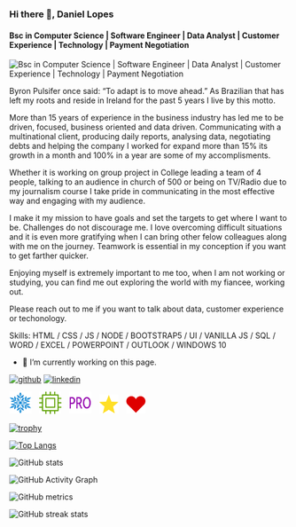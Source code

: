 ### Hi there 👋, Daniel Lopes
#### Bsc in Computer Science | Software Engineer | Data Analyst | Customer Experience | Technology | Payment Negotiation
![Bsc in Computer Science | Software Engineer | Data Analyst | Customer Experience | Technology | Payment Negotiation](https://media-exp1.licdn.com/dms/image/C4E16AQGy0x8K4ITppQ/profile-displaybackgroundimage-shrink_350_1400/0/1618171940874?e=1639612800&v=beta&t=UgECegQrTmv1786usmpeMa0ZhUJUY6jgc7EPmdW6Mr8)

Byron Pulsifer once said: “To adapt is to move ahead.” As Brazilian that has left my roots and reside in Ireland for the past 5 years I live by this motto.

More than 15 years of experience in the business industry has led me to be driven, focused, business oriented and data driven. Communicating with a multinational client, producing daily reports, analysing data, negotiating debts and helping the company I worked for expand more than 15% its growth in a month and 100% in a year are some of my accomplisments.

Whether it is working on group project in College leading a team of 4 people, talking to an audience in church of 500 or being on TV/Radio due to my journalism course I take pride in communicating in the most effective way and engaging with my audience.

I make it my mission to have goals and set the targets to get where I want to be. Challenges do not discourage me. I love overcoming difficult situations and it is even more gratifying when I can bring other felow colleagues along with me on the journey. Teamwork is essential in my conception if you want to get farther quicker.

Enjoying myself is extremely important to me too, when I am not working or studying, you can find me out exploring the world with my fiancee, working out.

Please reach out to me if you want to talk about data, customer experience or techonology.

Skills: HTML / CSS / JS / NODE / BOOTSTRAP5 / UI / VANILLA JS / SQL / WORD / EXCEL / POWERPOINT / OUTLOOK / WINDOWS 10  

- 🔭 I’m currently working on this page. 


[<img src='https://cdn.jsdelivr.net/npm/simple-icons@3.0.1/icons/github.svg' alt='github' height='40'>](https://github.com/dloppes)  [<img src='https://cdn.jsdelivr.net/npm/simple-icons@3.0.1/icons/linkedin.svg' alt='linkedin' height='40'>](https://www.linkedin.com/in/daniel-lopes-soares-b35109110/)  

<a href='https://archiveprogram.github.com/'><img src='https://raw.githubusercontent.com/acervenky/animated-github-badges/master/assets/acbadge.gif' width='40' height='40'></a> <a href='https://docs.github.com/en/developers'><img src='https://raw.githubusercontent.com/acervenky/animated-github-badges/master/assets/devbadge.gif' width='40' height='40'></a> <a href='https://github.com/pricing'><img src='https://raw.githubusercontent.com/acervenky/animated-github-badges/master/assets/pro.gif' width='40' height='40'></a> <a href='https://stars.github.com/'><img src='https://raw.githubusercontent.com/acervenky/animated-github-badges/master/assets/starbadge.gif' width='35' height='35'></a> <a href='https://docs.github.com/en/github/supporting-the-open-source-community-with-github-sponsors'><img src='https://raw.githubusercontent.com/acervenky/animated-github-badges/master/assets/sponsorbadge.gif' width='35' height='35'></a> 

[![trophy](https://github-profile-trophy.vercel.app/?username=dloppes)](https://github.com/ryo-ma/github-profile-trophy)

[![Top Langs](https://github-readme-stats.vercel.app/api/top-langs/?username=dloppes)](https://github.com/anuraghazra/github-readme-stats)

![GitHub stats](https://github-readme-stats.vercel.app/api?username=dloppes&show_icons=true&count_private=true)  

![GitHub Activity Graph](https://activity-graph.herokuapp.com/graph?username=dloppes)  

![GitHub metrics](https://metrics.lecoq.io/dloppes)  

![GitHub streak stats](https://github-readme-streak-stats.herokuapp.com/?user=dloppes)  

